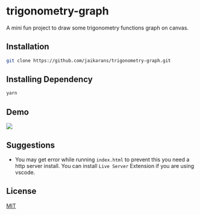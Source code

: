 # trigonometry-graph
A mini fun project to draw some trigonometry functions graph on canvas.

## Installation
```bash
git clone https://github.com/jaikarans/trigonometry-graph.git
```

## Installing Dependency
```bash
yarn
```
## Demo
![](Demo.gif)

## Suggestions
* You may get error while running `index.html` to prevent this you need a http server install. You can install `Live Server` Extension if you are using vscode.



## License
[MIT](https://choosealicense.com/licenses/mit/)
